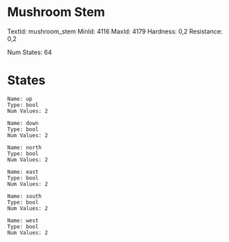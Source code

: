 # Mushroom Stem
TextId: mushroom_stem
MinId: 4116
MaxId: 4179
Hardness: 0,2
Resistance: 0,2

Num States: 64
# States
```
Name: up
Type: bool
Num Values: 2

Name: down
Type: bool
Num Values: 2

Name: north
Type: bool
Num Values: 2

Name: east
Type: bool
Num Values: 2

Name: south
Type: bool
Num Values: 2

Name: west
Type: bool
Num Values: 2
```